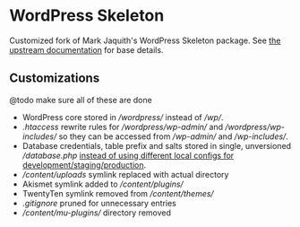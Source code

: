 # WordPress Skeleton

Customized fork of Mark Jaquith's WordPress Skeleton package. See [the upstream documentation](https://github.com/markjaquith/WordPress-Skeleton) for base details.

## Customizations

@todo make sure all of these are done

* WordPress core stored in */wordpress/* instead of */wp/*.
* *.htaccess* rewrite rules for */wordpress/wp-admin/* and */wordpress/wp-includes/* so they can be accessed from */wp-admin/* and */wp-includes/*.
* Database credentials, table prefix and salts stored in single, unversioned */database.php* [instead of using different local configs for development/staging/production](http://wordpress.stackexchange.com/q/52682/3898).
* */content/uploads* symlink replaced with actual directory
* Akismet symlink added to */content/plugins/*
* TwentyTen symlink removed from */content/themes/*
* *.gitignore* pruned for unnecessary entries
* */content/mu-plugins/* directory removed
